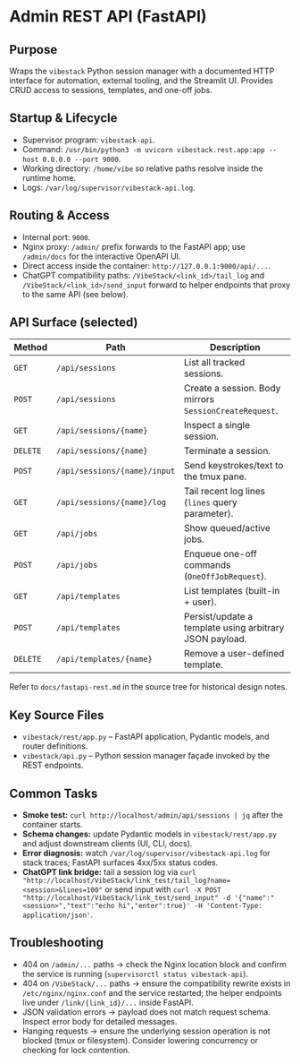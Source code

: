 # Admin REST API (FastAPI)

## Purpose
Wraps the `vibestack` Python session manager with a documented HTTP interface for automation, external tooling, and the Streamlit UI. Provides CRUD access to sessions, templates, and one-off jobs.

## Startup & Lifecycle
- Supervisor program: `vibestack-api`.
- Command: `/usr/bin/python3 -m uvicorn vibestack.rest.app:app --host 0.0.0.0 --port 9000`.
- Working directory: `/home/vibe` so relative paths resolve inside the runtime home.
- Logs: `/var/log/supervisor/vibestack-api.log`.

## Routing & Access
- Internal port: `9000`.
- Nginx proxy: `/admin/` prefix forwards to the FastAPI app; use `/admin/docs` for the interactive OpenAPI UI.
- Direct access inside the container: `http://127.0.0.1:9000/api/...`.
- ChatGPT compatibility paths: `/VibeStack/<link_id>/tail_log` and `/VibeStack/<link_id>/send_input` forward to helper endpoints that proxy to the same API (see below).

## API Surface (selected)
| Method | Path | Description |
| --- | --- | --- |
| `GET` | `/api/sessions` | List all tracked sessions. |
| `POST` | `/api/sessions` | Create a session. Body mirrors `SessionCreateRequest`. |
| `GET` | `/api/sessions/{name}` | Inspect a single session. |
| `DELETE` | `/api/sessions/{name}` | Terminate a session. |
| `POST` | `/api/sessions/{name}/input` | Send keystrokes/text to the tmux pane. |
| `GET` | `/api/sessions/{name}/log` | Tail recent log lines (`lines` query parameter). |
| `GET` | `/api/jobs` | Show queued/active jobs. |
| `POST` | `/api/jobs` | Enqueue one-off commands (`OneOffJobRequest`). |
| `GET` | `/api/templates` | List templates (built-in + user). |
| `POST` | `/api/templates` | Persist/update a template using arbitrary JSON payload. |
| `DELETE` | `/api/templates/{name}` | Remove a user-defined template. |

Refer to `docs/fastapi-rest.md` in the source tree for historical design notes.

## Key Source Files
- `vibestack/rest/app.py` – FastAPI application, Pydantic models, and router definitions.
- `vibestack/api.py` – Python session manager façade invoked by the REST endpoints.

## Common Tasks
- **Smoke test:** `curl http://localhost/admin/api/sessions | jq` after the container starts.
- **Schema changes:** update Pydantic models in `vibestack/rest/app.py` and adjust downstream clients (UI, CLI, docs).
- **Error diagnosis:** watch `/var/log/supervisor/vibestack-api.log` for stack traces; FastAPI surfaces 4xx/5xx status codes.
- **ChatGPT link bridge:** tail a session log via `curl "http://localhost/VibeStack/link_test/tail_log?name=<session>&lines=100"` or send input with `curl -X POST "http://localhost/VibeStack/link_test/send_input" -d '{"name":"<session>","text":"echo hi","enter":true}' -H 'Content-Type: application/json'`.

## Troubleshooting
- 404 on `/admin/...` paths → check the Nginx location block and confirm the service is running (`supervisorctl status vibestack-api`).
- 404 on `/VibeStack/...` paths → ensure the compatibility rewrite exists in `/etc/nginx/nginx.conf` and the service restarted; the helper endpoints live under `/link/{link_id}/...` inside FastAPI.
- JSON validation errors → payload does not match request schema. Inspect error body for detailed messages.
- Hanging requests → ensure the underlying session operation is not blocked (tmux or filesystem). Consider lowering concurrency or checking for lock contention.
